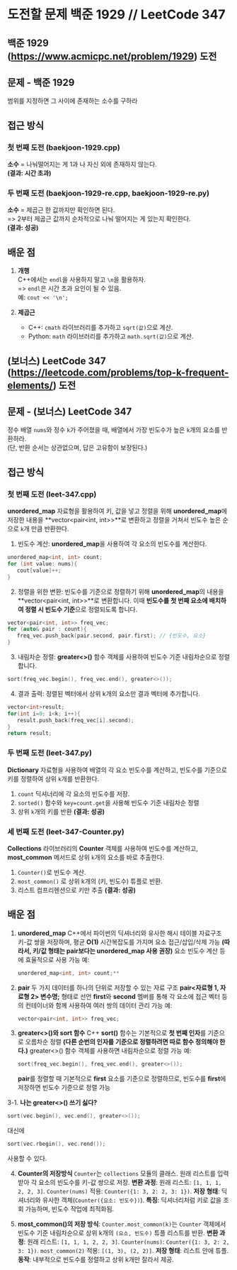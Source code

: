 # 도전할 문제 **백준 1929** // **LeetCode 347**

## **백준 1929** (https://www.acmicpc.net/problem/1929) 도전

## 문제 - 백준 1929

범위를 지정하면 그 사이에 존재하는 소수를 구하라

## 접근 방식

### 첫 번째 도전 (baekjoon-1929.cpp)

**소수** = 나눠떨어지는 게 1과 나 자신 외에 존재하지 않는다.  
**(결과: 시간 초과)**

### 두 번째 도전 (baekjoon-1929-re.cpp, baekjoon-1929-re.py)

**소수** = 제곱근 한 값까지만 확인하면 된다.  
=> 2부터 제곱근 값까지 순차적으로 나눠 떨어지는 게 있는지 확인한다.  
**(결과: 성공)**

## 배운 점

1. **개행**  
   C++에서는 `endl`을 사용하지 말고 `\n`을 활용하자.  
   => `endl`은 시간 초과 요인이 될 수 있음.  
   예: `cout << '\n';`

2. **제곱근**
   - C++: `cmath` 라이브러리를 추가하고 `sqrt(값)`으로 계산.
   - Python: `math` 라이브러리를 추가하고 `math.sqrt(값)`으로 계산.

## **(보너스) LeetCode 347** (https://leetcode.com/problems/top-k-frequent-elements/) 도전

## 문제 - (보너스) LeetCode 347

정수 배열 `nums`와 정수 `k`가 주어졌을 때, 배열에서 가장 빈도수가 높은 `k`개의 요소를 반환하라.  
(단, 반환 순서는 상관없으며, 답은 고유함이 보장된다.)

## 접근 방식

### 첫 번째 도전 (leet-347.cpp)

**unordered_map** 자료형을 활용하여 키, 값을 넣고 정렬을 위해 **unordered_map**에 저장한 내용을 **vector<pair<int, int>>**로 변환하고 정렬을 거쳐서 빈도수 높은 순으로 `k`개 만큼 반환한다.

1. 빈도수 계산: **unordered_map**을 사용하여 각 요소의 빈도수를 계산한다.

```cpp
unordered_map<int, int> count;
for (int value: nums){
   cout[value]++;
}
```

2. 정렬을 위한 변환: 빈도수를 기준으로 정렬하기 위해 **unordered_map**의 내용을 **vector<pair<int, int>>**로 변환합니다. 이때 **빈도수를 첫 번째 요소에 배치하여 정렬 시 빈도수 기준**으로 정렬되도록 합니다.

```cpp
vector<pair<int, int>> freq_vec;
for (auto& pair : count){
   freq_vec.push_back(pair.second, pair.first); // {빈도수, 요소}
}
```

3. 내림차순 정렬: **greater<>()** 함수 객체를 사용하여 빈도수 기준 내림차순으로 정렬합니다.

```cpp
sort(freq_vec.begin(), freq_vec.end(), greater<>());
```

4. 결과 출력: 정렬된 벡터에서 상위 k개의 요소만 결과 벡터에 추가합니다.

```cpp
vector<int>result;
for(int i=0; i<k; i++){
   result.push_back(freq_vec[i].second);
}
return result;
```

### 두 번째 도전 (leet-347.py)

**Dictionary** 자료형을 사용하여 배열의 각 요소 빈도수를 계산하고, 빈도수를 기준으로 키를 정렬하여 상위 `k`개를 반환한다.

1. `count` 딕셔너리에 각 요소의 빈도수를 저장.
2. `sorted()` 함수와 `key=count.get`을 사용해 빈도수 기준 내림차순 정렬
3. 상위 `k`개의 키를 반환
   **(결과: 성공)**

### 세 번째 도전 (leet-347-Counter.py)

**Collections** 라이브러리의 **Counter** 객체를 사용하여 빈도수를 계산하고, **most_common** 메서드로 상위 `k`개의 요소를 바로 추출한다.

1. `Counter()`로 빈도수 계산.
2. `most_common()` 로 상위 k개의 (키, 빈도수) 튜플로 반환.
3. 리스트 컴프리헨션으로 키만 추출
   **(결과: 성공)**

## 배운 점

1. **unordered_map**
   C++에서 파이썬의 딕셔너리와 유사한 해시 테이블 자료구조
   키-값 쌍을 저장하며, 평균 **O(1)** 시간복잡도를 가지며 요소 접근/삽입/삭제 가능 **(따라서, 키/값 형태는 pair보다는 unordered_map 사용 권장)**
   요소 빈도수 계산 등에 효율적으로 사용 가능
   예:
   ```cpp
   unordered_map<int, int> count;**
   ```
2. **pair**
   두 가지 데이터를 하나의 단위로 저장할 수 있는 자료 구조
   **pair<자료형 1, 자료형 2> 변수명;** 형태로 선언
   **first**와 **second** 멤버를 통해 각 요소에 접근
   벡터 등의 컨테이너와 함께 사용하여 여러 쌍의 데이터 관리 가능
   예:

   ```cpp
   vector<pair<int, int>> freq_vec;
   ```

3. **greater<>()와 sort 함수**
   C++ **sort()** 함수는 기본적으로 **첫 번째 인자**를 기준으로 오름차순 정렬 **(다른 순번의 인자를 기준으로 정렬하려면 따로 함수 정의해야 한다.)**
   greater<>() 함수 객체를 사용하면 내림차순으로 정렬 가능
   예:
   ```cpp
   sort(freq_vec.begin(), freq_vec.end(), greater<>());
   ```
   **pair**를 정렬할 때 기본적으로 **first** 요소를 기준으로 정렬하므로, 빈도수를 **first**에 저장하면 빈도수 기준으로 정렬 가능

3-1. **나는 greater<>() 쓰기 싫다?**

```cpp
sort(vec.begin(), vec.end(), greater<>());
```

대신에

```cpp
sort(vec.rbegin(), vec.rend());
```

사용할 수 있다.

4. **Counter의 저장방식**
   `Counter`는 `collections` 모듈의 클래스. 원래 리스트를 입력받아 각 요소의 빈도수를 키-값 쌍으로 저장.
   **변환 과정**:
   원래 리스트: `[1, 1, 1, 2, 2, 3]`.
   `Counter(nums)` 적용: `Counter({1: 3, 2: 2, 3: 1})`.
   **저장 형태**: 딕셔너리와 유사한 객체(`Counter({요소: 빈도수})`).
   **특징**: 딕셔너리처럼 키로 값을 조회 가능하며, 빈도수 작업에 최적화됨.

5. **most_common()의 저장 방식**:
   `Counter.most_common(k)`는 `Counter` 객체에서 빈도수 기준 내림차순으로 상위 k개의 `(요소, 빈도수)` 튜플 리스트를 반환.
   **변환 과정**:
   원래 리스트: `[1, 1, 1, 2, 2, 3]`.
   `Counter(nums)`: `Counter({1: 3, 2: 2, 3: 1})`.
   `most_common(2)` 적용: `[(1, 3), (2, 2)]`.
   **저장 형태**: 리스트 안에 튜플.
   **동작**: 내부적으로 빈도수를 정렬하고 상위 k개만 잘라서 제공.
